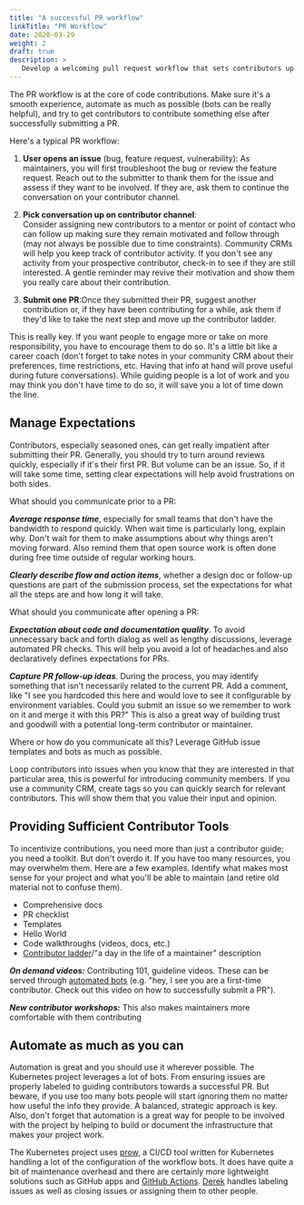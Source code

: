 ```yaml
---
title: "A successful PR workflow"
linkTitle: "PR Workflow"
date: 2020-03-29
weight: 2
draft: true
description: >
   Develop a welcoming pull request workflow that sets contributors up for success.
---
```


The PR workflow is at the core of code contributions. Make sure it's a smooth experience, automate as much as possible (bots can be really helpful), and try to get contributors to contribute something else after successfully submitting a PR. 

Here's a typical PR workflow: 
   1. **User opens an issue** (bug, feature request, vulnerability): As maintainers, you will first troubleshoot the bug or review the feature request. Reach out to the submitter to thank them for the issue and assess if they want to be involved. If they are, ask them to continue the conversation on your contributor channel. 

   2. **Pick conversation up on contributor channel**:  
Consider assigning new contributors to a mentor or point of contact who can follow up making sure they remain motivated and follow through (may not always be possible due to time constraints). Community CRMs will help you keep track of contributor activity. If you don't see any activity from your prospective contributor, check-in to see if they are still interested. A gentle reminder may revive their motivation and show them you really care about their contribution. 

   3. **Submit one PR**:Once they submitted their PR, suggest another contribution or, if they have been contributing for a while, ask them if they'd like to take the next step and move up the contributor ladder.  

This is really key. If you want people to engage more or take on more responsibility, you have to encourage them to do so. It's a little bit like a career coach (don't forget to take notes in your community CRM about their preferences, time restrictions, etc. Having that info at hand will prove useful during future conversations). While guiding people is a lot of work and you may think you don't have time to do so, it will save you a lot of time down the line. 

## Manage Expectations 

Contributors, especially seasoned ones, can get really impatient after submitting their PR. Generally, you should try to turn around reviews quickly, especially if it's their first PR. But volume can be an issue. So, if it will take some time, setting clear expectations will help avoid frustrations on both sides.   

What should you communicate prior to a PR:  

  ***Average response time***, especially for small teams that don't have the bandwidth to respond quickly. When wait time is particularly long, explain why. Don't wait for them to make assumptions about why things aren't moving forward. Also remind them that open source work is often done during free time outside of regular working hours.  

  ***Clearly describe flow and action items***, whether a design doc or follow-up questions are part of the submission process, set the expectations for what all the steps are and how long it will take.  

What should you communicate after opening a PR:  
   
   ***Expectation about code and documentation quality***. To avoid unnecessary back and forth dialog as well as lengthy discussions, leverage automated PR checks. This will help you avoid a lot of headaches and also declaratively defines expectations for PRs.  

   ***Capture PR follow-up ideas***. During the process, you may identify something that isn't necessarily related to the current PR. Add a comment, like "I see you hardcoded this here and would love to see it configurable by environment variables. Could you submit an issue so we remember to work on it and merge it with this PR?" This is also a great way of building trust and goodwill with a potential long-term contributor or maintainer.  

Where or how do you communicate all this? Leverage GitHub issue templates and bots as much as possible.

Loop contributors into issues when you know that they are interested in that particular area, this is powerful for introducing community members. If you use a community CRM, create tags so you can quickly search for relevant contributors. This will show them that you value their input and opinion. 

## Providing Sufficient Contributor Tools

To incentivize contributions, you need more than just a contributor guide; you need a toolkit. But don't overdo it. If you have too many resources, you may overwhelm them. Here are a few examples. Identify what makes most sense for your project and what you'll be able to maintain (and retire old material not to confuse them). 

   * Comprehensive docs 
   * PR checklist  
   * Templates  
   * Hello World 
   * Code walkthroughs (videos, docs, etc.)
   * [Contributor ladder]/"a day in the life of a maintainer" description 

***On demand videos:*** Contributing 101, guideline videos. These can be served through [automated bots](https://github.com/hoodiehq/first-timers-bot) (e.g.  "hey, I see you are a first-time contributor. Check out this video on how to successfully submit a PR").  

***New contributor workshops:*** This also makes maintainers more comfortable with them contributing  

[Contributor ladder]: https://github.com/cncf/project-template/blob/main/CONTRIBUTOR_LADDER.md

## Automate as much as you can  

Automation is great and you should use it wherever possible. The Kubernetes project leverages a lot of bots. From ensuring issues are properly labeled to guiding contributors towards a successful PR. But beware, if you use too many bots people will start ignoring them no matter how useful the info they provide. A balanced, strategic approach is key. Also, don't forget that automation is a great way for people to be involved with the project by helping to build or document the infrastructure that makes your project work.  

The Kubernetes project uses [prow](https://github.com/kubernetes/test-infra/tree/master/prow), a CI/CD tool written for Kubernetes handling a lot of the configuration of the workflow bots. It does have quite a bit of maintenance overhead and there are certainly more lightweight solutions such as GitHub apps and [GitHub Actions](https://github.com/actions). [Derek](https://github.com/alexellis/derek) handles labeling issues as well as closing issues or assigning them to other people.  
